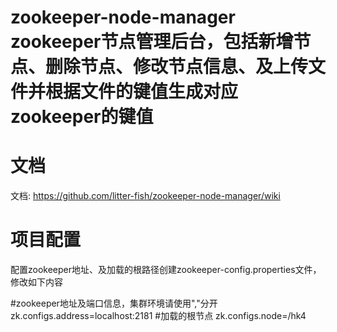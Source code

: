 # zookeeper-node-manager zookeeper节点管理后台，包括新增节点、删除节点、修改节点信息、及上传文件并根据文件的键值生成对应zookeeper的键值

# 文档
文档: https://github.com/litter-fish/zookeeper-node-manager/wiki

# 项目配置
配置zookeeper地址、及加载的根路径创建zookeeper-config.properties文件，修改如下内容

#zookeeper地址及端口信息，集群环境请使用","分开
zk.configs.address=localhost:2181
#加载的根节点
zk.configs.node=/hk4
